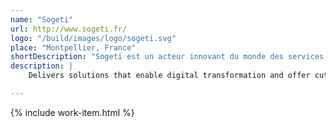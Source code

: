 ```yaml
---
name: "Sogeti"
url: http://www.sogeti.fr/
logo: "/build/images/logo/sogeti.svg"
place: "Montpellier, France"
shortDescription: "Sogeti est un acteur innovant du monde des services technologiques qui, depuis plus de 50 ans, accompagne ses clients et collaborateurs pour préparer le futur."
description: |
    Delivers solutions that enable digital transformation and offer cutting-edge expertise in Cloud, Cybersecurity, Digital Manufacturing, Quality Assurance &amp; Testing, and emerging technologies.

---
```


{% include work-item.html %}
